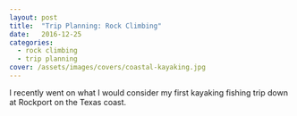 ```yaml
---
layout: post
title:  "Trip Planning: Rock Climbing"
date:   2016-12-25
categories: 
  - rock climbing
  - trip planning
cover: /assets/images/covers/coastal-kayaking.jpg
---
```


I recently went on what I would consider my first kayaking fishing trip down at Rockport on the Texas coast.

<!--
- picking location
- picking routes
  - guide books
  - mountain project
- picking climbing partners
- picking gear
- climbing vs rest days
- picking meals
-->